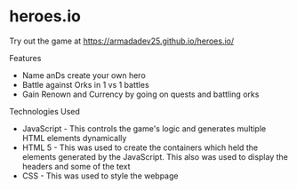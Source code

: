 # heroes.io

Try out the game at https://armadadev25.github.io/heroes.io/

Features
- Name anDs create your own hero
- Battle against Orks in 1 vs 1 battles
- Gain Renown and Currency by going on quests and battling orks

Technologies Used
- JavaScript - This controls the game's logic and generates multiple HTML elements dynamically
- HTML 5 - This was used to create the containers which held the elements generated by the JavaScript. This also was used to display the headers and some of the text
- CSS - This was used to style the webpage
 
